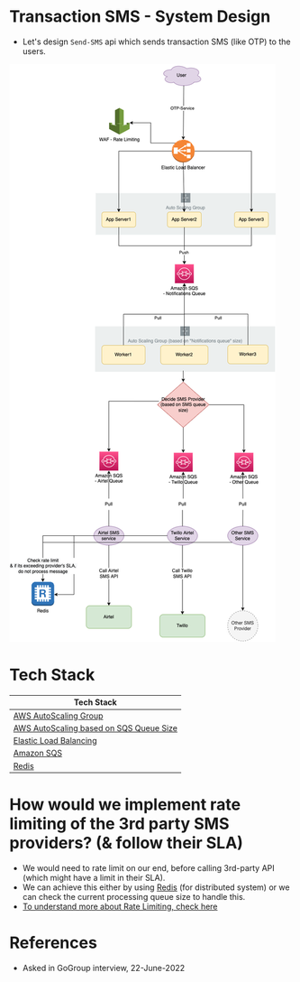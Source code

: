 
# Transaction SMS - System Design
- Let's design `Send-SMS` api which sends transaction SMS (like OTP) to the users.

![](Transaction-SMS-API-Design.drawio.png)

# Tech Stack

| Tech Stack                                                                                                                             |
|----------------------------------------------------------------------------------------------------------------------------------------|
| [AWS AutoScaling Group](../../2_AWS/5_AutoScaling/Readme.md)                                  |
| [AWS AutoScaling based on SQS Queue Size](../../2_AWS/5_AutoScaling/ScalingPolicies/SQSBasedScalingPolicy.md) |
| [Elastic Load Balancing](../../2_AWS/16_NetworkingAndContentDelivery/2_ApplicationNetworking/ElasticLoadBalancer/Readme.md)   |
| [Amazon SQS](../../2_AWS/4_MessageBrokerServices/AmazonSQS/Readme.md)                                                        |
| [Redis](../../3_Databases/8_InMemory-Databases/Redis/Readme.md)                                                 |

# How would we implement rate limiting of the 3rd party SMS providers? (& follow their SLA)
- We would need to rate limit on our end, before calling 3rd-party API (which might have a limit in their SLA).
- We can achieve this either by using [Redis](../../3_Databases/8_InMemory-Databases/Redis/Readme.md) (for distributed system) or we can check the current processing queue size to handle this.
- [To understand more about Rate Limiting, check here](../RateLimiterAPI/Readme.md)

# References
- Asked in GoGroup interview, 22-June-2022